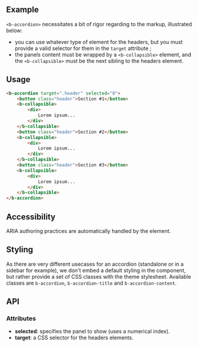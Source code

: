 ## Example
<div class="element-demo" id="example"></div>

`<b-accordion>` necessitates a bit of rigor regarding to the markup, illustrated below: 

- you can use whatever type of element for the headers, but you must provide a valid selector for them in the `target` attribute ;
- the panels content must be wrapped by a `<b-collapsible>` element, and the `<b-collapsible>` must be the next sibling to the headers element.

## Usage

``` html
<b-accordion target=".header" selected="0">
    <button class="header">Section #1</button>
    <b-collapsible>
        <div>
            Lorem ipsum...
        </div>
    </b-collapsible>
    <button class="header">Section #2</button>
    <b-collapsible>
        <div>
            Lorem ipsum...
        </div>
    </b-collapsible>
    <button class="header">Section #3</button>
    <b-collapsible>
        <div>
            Lorem ipsum...
        </div>
    </b-collapsible>
</b-accordion>
```

## Accessibility

ARIA authoring practices are automatically handled by the element.

## Styling

As there are very different usecases for an accordion (standalone or in a sidebar for example), we don't embed a default styling in the component, but rather provide a set of CSS classes with the theme stylesheet. Available classes are `b-accordion`, `b-accordion-title` and `b-accordion-content`.

## API

### Attributes
- __selected__: specifies the panel to show (uses a numerical index).
- __target__: a CSS selector for the headers elements.


